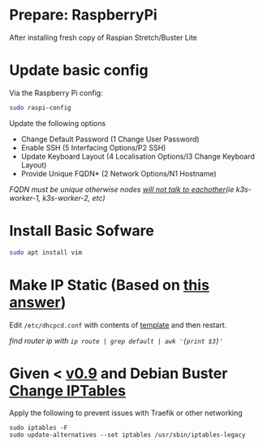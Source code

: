 # Prepare: RaspberryPi
After installing fresh copy of Raspian Stretch/Buster Lite

# Update basic config
Via the Raspberry Pi config:
```bash
sudo raspi-config
```
Update the following options
- Change Default Password (1 Change User Password)
- Enable SSH (5 Interfacing Options/P2 SSH)
- Update Keyboard Layout (4 Localisation Options/I3 Change Keyboard Layout)
- Provide Unique FQDN* (2 Network Options/N1 Hostname)

*FQDN must be unique otherwise nodes [will not talk to eachother](https://github.com/rancher/k3s/issues/746)(ie k3s-worker-1, k3s-worker-2, etc)*

# Install Basic Sofware
```bash
sudo apt install vim
```
# Make IP Static (Based on [this answer](https://raspberrypi.stackexchange.com/a/74428))
Edit `/etc/dhcpcd.conf` with contents of [template](./templates/dhcpcd.conf) and then restart.

*find router ip with `ip route | grep default | awk '{print $3}'`*

# Given  < [v0.9](https://github.com/rancher/k3s/milestone/10) and Debian Buster [Change IPTables](https://github.com/rancher/k3s/issues/703)
Apply the following to prevent issues with Traefik or other networking
```
sudo iptables -F
sudo update-alternatives --set iptables /usr/sbin/iptables-legacy
```
